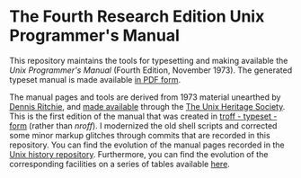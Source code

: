 # The Fourth Research Edition Unix Programmer's Manual
This repository maintains the tools for typesetting and
making available the *Unix Programmer's Manual*
(Fourth Edition, November 1973).
The generated typeset manual is made available
[in PDF form](https://dspinellis.github.io/unix-v4man/v4man.pdf).

The manual pages and tools are derived from 1973 material unearthed
by [Dennis Ritchie](https://en.wikipedia.org/wiki/Dennis_Ritchie), and
[made available](http://www.tuhs.org/Archive/Distributions/Research/Dennis_v4/)
through the [The Unix Heritage Society](http://www.tuhs.org/).
This is the first edition of the manual that was created
in [troff - typeset - form](http://www.tuhs.org/Archive/Distributions/Research/Dennis_v3/Readme.v3man) (rather than *nroff*).
I modernized the old shell scripts and corrected some minor markup
glitches through commits that are recorded in this repository.
You can find the evolution of the manual pages recorded in the
[Unix history repository](https://github.com/dspinellis/unix-history-repo).
Furthermore, you can find the evolution of the corresponding facilities
on a series of tables available
[here](https://dspinellis.github.io/unix-history-man/index.html).

